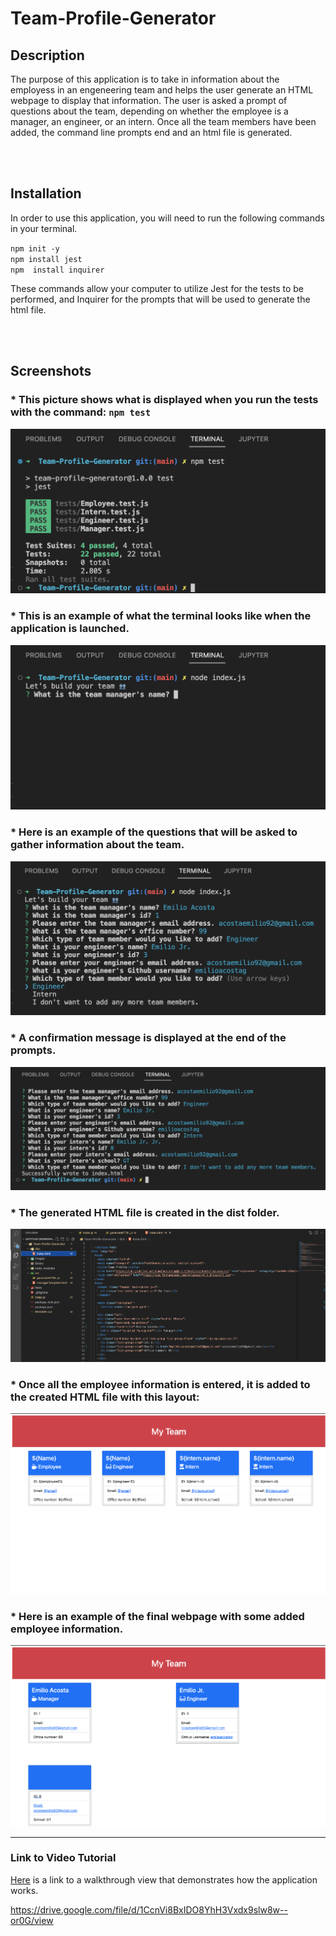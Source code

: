 # Team-Profile-Generator

## Description
The purpose of this application is to take in information about the employess in an engeneering team and helps the user generate an HTML webpage to display that information. The user is asked a prompt of questions about the team, depending on whether the employee is a manager, an engineer, or an intern. Once all the team members have been added, the command line prompts end and an html file is generated.

<br>
<br>

## Installation

In order to use this application, you will need to run the following commands in your terminal. 

`npm init -y`\
`npm install jest`\
`npm  install inquirer`


These commands allow your computer to utilize Jest for the tests to be performed, and Inquirer for the prompts that will be used to generate the html file.

<br>
<br>

## Screenshots

### * This picture shows what is displayed when you run the tests with the command: `npm test`
![Screenshot of the test.](./images/Test%20Screenshot%20.png)

### * This is an example of what the terminal looks like when the application is launched.
![Screenshot 1 of application](./images/Screenshot%201%20-%20Run%20application.png)

### * Here is an example of the questions that will be asked to gather information about the team.
![Screenshot 2 of application](./images/Screenshot%202%20-%20Prompts%20Example.png)

### * A confirmation message is displayed at the end of the prompts.
![Screenshot 3 of application](./images/Screenshot%203%20-%20End%20of%20Prompts.png)

### * The generated HTML file is created in the dist folder.
![Screenshot 4 of application](./images/Screenshot%204%20-%20HTML%20Generated.png)

### * Once all the employee information is entered, it is added to the created HTML file with this layout:
![Screenshot 5 of application.](./images/Screenshot%205%20-%20Example%20of%20Deployed%20Webpage.png)

### * Here is an example of the final webpage with some added employee information.
![Screenshot 6 of application](./images/Screenshot%206%20-%20Deployed%20Webpage.png)


--- 

### Link to Video Tutorial

[Here](https://drive.google.com/file/d/1CcnVi8BxIDO8YhH3Vxdx9slw8w--or0G/view) is a link to a walkthrough view that demonstrates how the application works.

https://drive.google.com/file/d/1CcnVi8BxIDO8YhH3Vxdx9slw8w--or0G/view